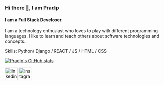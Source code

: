 ### Hi there 👋, I am Pradip

#### I am a Full Stack Developer.

I am a technology enthusiast who loves to play with different programming languages. I like to learn and teach others about software technologies and concepts..

Skills: Python/ Django / REACT / JS / HTML / CSS

[![Pradip's GitHub stats](https://github-readme-stats.vercel.app/api?username=deepan455)](https://github.com/deepan455/github-readme-stats)

[<img src='https://cdn.jsdelivr.net/npm/simple-icons@3.0.1/icons/linkedin.svg' alt='linkedin' height='40'>](https://www.linkedin.com/in/https://www.linkedin.com/in/deepan455//)  [<img src='https://cdn.jsdelivr.net/npm/simple-icons@3.0.1/icons/instagram.svg' alt='instagram' height='40'>](https://www.instagram.com/https://www.instagram.com/praaw.deep//)  

